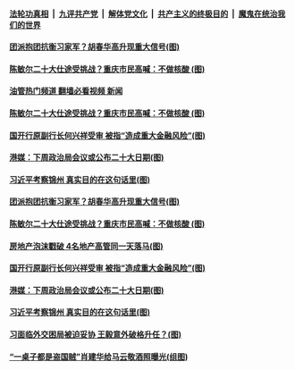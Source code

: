 ####  [法轮功真相](../../../../basic/blob/master/README.md?t=08260401) &nbsp;|&nbsp; [九评共产党](../../../../9ping.md/blob/master/README.md?t=08260401) &nbsp;|&nbsp; [解体党文化](../../../../jtdwh.md/blob/master/README.md?t=08260401)  &nbsp;|&nbsp; [共产主义的终极目的](../../../../gczydzjmd.md/blob/master/README.md?t=08260401) &nbsp;|&nbsp; [魔鬼在统治我们的世界](../../../../mgztzwmdsj.md/blob/master/README.md?t=08260401) 


#### [团派抱团抗衡习家军？胡春华高升现重大信号(图)](../pages/p2/1015035.md?t=08260401) 

#### [陈敏尔二十大仕途受挑战？重庆市民高喊：不做核酸 (图)](../pages/p2/1015055.md?t=08260401) 
#### [油管热门频道 翻墙必看视频 新闻](http://45.76.130.85:81/youtube.html?08260401)
#### [陈敏尔二十大仕途受挑战？重庆市民高喊：不做核酸 (图)](../pages/p2/1015055.md?t=08260401) 

#### [国开行原副行长何兴祥受审 被指“造成重大金融风险”(图)](../pages/p2/1015087.md?t=08260401) 

#### [港媒：下周政治局会议或公布二十大日期(图)](../pages/p2/1014973.md?t=08260401) 

#### [习近平考察锦州 真实目的在这句话里(图)](../pages/p2/1014936.md?t=08260401) 




#### [团派抱团抗衡习家军？胡春华高升现重大信号(图)](../pages/p2/1015035.md?t=08260401) 

#### [陈敏尔二十大仕途受挑战？重庆市民高喊：不做核酸 (图)](../pages/p2/1015055.md?t=08260401) 

#### [房地产泡沫戳破 4名地产高管同一天落马(图)](../pages/p2/1015054.md?t=08260401) 


#### [国开行原副行长何兴祥受审 被指“造成重大金融风险”(图)](../pages/p2/1015087.md?t=08260401) 




#### [港媒：下周政治局会议或公布二十大日期(图)](../pages/p2/1014973.md?t=08260401) 

#### [习近平考察锦州 真实目的在这句话里(图)](../pages/p2/1014936.md?t=08260401) 


#### [习面临外交困局被迫妥协 王毅意外破格升任？(图)](../pages/p2/1014917.md?t=08260401) 





#### [“一桌子都是盗国贼”肖建华给马云敬酒照曝光(组图)](../pages/p2/1014862.md?t=08260401) 

<img src='http://gfw-breaker.win/goodnews/indexes/p2.md' width='0px' height='0px'/>
